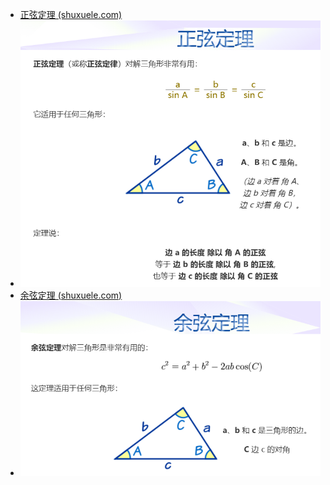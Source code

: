 - [正弦定理 (shuxuele.com)](https://www.shuxuele.com/algebra/trig-sine-law.html)
- ![image.png](../assets/image_1719232557684_0.png)
- [余弦定理 (shuxuele.com)](https://www.shuxuele.com/algebra/trig-cosine-law.html)
- ![image.png](../assets/image_1719232651676_0.png)